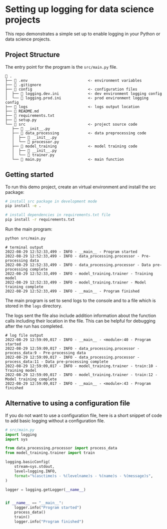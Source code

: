 # Setting up logging for data science projects

This repo demonstrates a simple set up to enable logging in your Python or data science projects.

## Project Structure

The entry point for the program is the `src/main.py` file.

```
 .
├──  .env                           <- environment variables
├──  .gitignore
├──  config                         <- configuration files
│  ├──  logging.dev.ini             <- dev environment logging config
│  └──  logging.prod.ini            <- prod environment logging config
├──  logs                           <- logs output location
├──  README.md
├──  requirements.txt
├──  setup.py
└──  src                            <- project source code
   ├──  __init__.py
   ├──  data_processing             <- data preprocessing code
   │  ├──  __init__.py
   │  └──  processor.py
   ├──  model_training              <- model training code
   │  ├──  __init__.py
   │  └──  trainer.py
   └──  main.py                     <- main function
```

## Getting started

To run this demo project, create an virtual environment and install the src package:

```bash
# install src package in development mode
pip install -e .

# install dependencies in requirements.txt file
pip install -r requirements.txt
```

Run the main program:
```bash
python src/main.py
```

```
# terminal output
2022-08-29 12:52:33,499 - INFO - __main__ - Program started
2022-08-29 12:52:33,499 - INFO - data_processing.processor - Pre-processing data
2022-08-29 12:52:33,499 - INFO - data_processing.processor - Data pre-processing complete
2022-08-29 12:52:33,499 - INFO - model_training.trainer - Training model
2022-08-29 12:52:33,499 - INFO - model_training.trainer - Model training complete
2022-08-29 12:52:33,499 - INFO - __main__ - Program finished
```

The main program is set to send logs to the console and to a file which is stored in the `logs` directory.

The logs sent the file also include addition information about the function calls including their location in the file. This can be helpful for debugging after the run has completed.

```
# log file output
2022-08-29 12:59:09,017 - INFO - __main__ - <module>:40 - Program started
2022-08-29 12:59:09,017 - INFO - data_processing.processor - process_data:9 - Pre-processing data
2022-08-29 12:59:09,017 - INFO - data_processing.processor - process_data:11 - Data pre-processing complete
2022-08-29 12:59:09,017 - INFO - model_training.trainer - train:10 - Training model
2022-08-29 12:59:09,017 - INFO - model_training.trainer - train:12 - Model training complete
2022-08-29 12:59:09,017 - INFO - __main__ - <module>:43 - Program finished
```

## Alternative to using a configuration file

If you do not want to use a configuration file, here is a short snippet of code to add basic logging without a configuration file.

```python
# src/main.py
import logging
import sys

from data_processing.processor import process_data
from model_training.trainer import train

logging.basicConfig(
    stream=sys.stdout,
    level=logging.INFO,
    format="%(asctime)s - %(levelname)s - %(name)s - %(message)s",
)

logger = logging.getLogger(__name__)


if __name__ == "__main__":
    logger.info("Program started")
    process_data()
    train()
    logger.info("Program finished")
```
